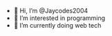 - 👋 Hi, I’m @Jaycodes2004
- 👀 I’m interested in programming
- 🌱 I’m currently doing web tech


<!---
Jaycodes2004/Jaycodes2004 is a ✨ special ✨ repository because its `README.md` (this file) appears on your GitHub profile.
You can click the Preview link to take a look at your changes.
--->
